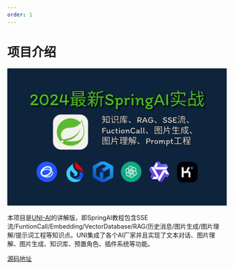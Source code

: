 ```yaml
---
order: 1
---
```


# 项目介绍

![项目内容](./cover.png)

本项目是[UNI-AI](../uni-ai/README.md)的讲解版，即SpringAI教程包含SSE流/FuntionCall/Embedding/VectorDatabase/RAG/历史消息/图片生成/图片理解/提示词工程等知识点。UNI集成了各个AI厂家并且实现了文本对话、图片理解、图片生成、知识库、预置角色、插件系统等功能。

[源码地址](https://github.com/qifan777/KnowledgeBaseChatSpringAI)

